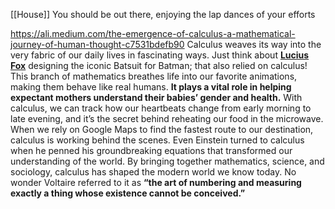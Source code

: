 
[[House]] You should be out there, enjoying the lap dances of your efforts

https://ali.medium.com/the-emergence-of-calculus-a-mathematical-journey-of-human-thought-c7531bdefb90
Calculus weaves its way into the very fabric of our daily lives in fascinating ways. Just think about [**Lucius Fox**](https://en.wikipedia.org/wiki/Lucius_Fox) designing the iconic Batsuit for Batman; that also relied on calculus! This branch of mathematics breathes life into our favorite animations, making them behave like real humans. **It plays a vital role in helping expectant mothers understand their babies’ gender and health.** With calculus, we can track how our heartbeats change from early morning to late evening, and it’s the secret behind reheating our food in the microwave. When we rely on Google Maps to find the fastest route to our destination, calculus is working behind the scenes. Even Einstein turned to calculus when he penned his groundbreaking equations that transformed our understanding of the world. By bringing together mathematics, science, and sociology, calculus has shaped the modern world we know today. No wonder Voltaire referred to it as **“the art of numbering and measuring exactly a thing whose existence cannot be conceived.”**